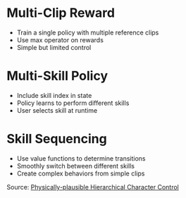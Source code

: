 # Multi-Clip Reward

- Train a single policy with multiple reference clips
- Use max operator on rewards
- Simple but limited control

# Multi-Skill Policy

- Include skill index in state
- Policy learns to perform different skills
- User selects skill at runtime

# Skill Sequencing

- Use value functions to determine transitions
- Smoothly switch between different skills
- Create complex behaviors from simple clips 


<div class="absolute bottom-5 right-5 text-xs text-gray-400">
Source: <a href="https://www.zhengyiluo.com/PHC/" target="_blank">Physically-plausible Hierarchical Character Control</a>
</div>